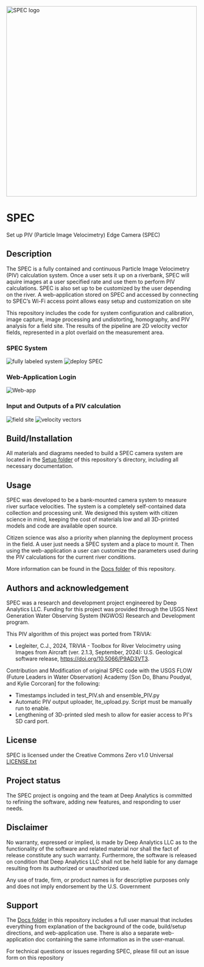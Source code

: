 <img src="/app/static/images/SPEC_logo.png" alt="SPEC logo" width="500"/><br>

# SPEC
Set up PIV (Particle Image Velocimetry) Edge Camera (SPEC)


## Description
The SPEC is a fully contained and continuous Particle Image Velocimetry (PIV) calculation system. Once a user sets it up on a riverbank, SPEC will aquire images at a user specified rate and use them to perform PIV calculations. SPEC is also set up to be customized by the user depending on the river. A web-application stored on SPEC and accessed by connecting to SPEC’s Wi-Fi access point allows easy setup and customization on site 

This repository includes the code for system configuration and calibration, image capture, image processing and undistorting, homography, and PIV analysis for a field site. The results of the pipeline are 2D velocity vector fields, represented in a plot overlaid on the measurement area.

### SPEC System

![fully labeled system](/app/static/images/full_labeled_system.png)     ![deploy SPEC](/app/static/images/deployed_system.jpg)

### Web-Application Login 

![Web-app](/app/static/images/web-app.png)

### Input and Outputs of a PIV calculation

![field site](/app/static/images/field_site.jpg)  ![velocity vectors](/app/static/images/field_site_vectors.jpg)

## Build/Installation
All materials and diagrams needed to build a SPEC camera system are located in the [Setup folder](Setup/) of this repository's directory, including all necessary documentation. 

## Usage
SPEC was developed to be a bank-mounted camera system to measure river surface velocities. The system is a completely self-contained data collection and processing unit. We designed this system with citizen science in mind, keeping the cost of materials low and all 3D-printed models and code are available open source.

Citizen science was also a priority when planning the deployment process in the field. A user just needs a SPEC system and a place to mount it. Then using the web-application a user can customize the parameters used during the PIV calculations for the current river conditions.

More information can be found in the [Docs folder](Docs/) of this repository.

## Authors and acknowledgement
SPEC was a research and development project engineered by Deep Analytics LLC. Funding for this project was provided through the USGS Next Generation Water Observing System (NGWOS) Research and Development program.

This PIV algorithm of this project was ported from TRiVIA:
- Legleiter, C.J., 2024, TRiVIA - Toolbox for River Velocimetry using Images from Aircraft (ver. 2.1.3, September, 2024): U.S. Geological software release, 
    https://doi.org/10.5066/P9AD3VT3.

Contribution and Modification of original SPEC code with the USGS FLOW (Future Leaders in Water Observation) Academy [Son Do, Bhanu Poudyal, and Kylie Corcoran] for the following:
- Timestamps included in test_PIV.sh and ensemble_PIV.py
- Automatic PIV output uploader, lte_upload.py. Script must be manually run to enable.
- Lengthening of 3D-printed sled mesh to allow for easier access to PI's SD card port.

## License
SPEC is licensed under the Creative Commons Zero v1.0 Universal [LICENSE.txt](LICENSE.txt)

## Project status
The SPEC project is ongoing and the team at Deep Analytics is committed to refining the software, adding new features, and responding to user needs.

## Disclaimer
No warranty, expressed or implied, is made by Deep Analytics LLC as to the functionality of the software and related material nor shall the fact of release constitute any such warranty. Furthermore, the software is released on condition that Deep Analytics LLC shall not be held liable for any damage resulting from its authorized or unauthorized use.

Any use of trade, firm, or product names is for descriptive purposes only and does not imply endorsement by the U.S. Government

## Support
The [Docs folder](Docs/) in this repository includes a full user manual that includes everything from explanation of the background of the code, build/setup directions, and web-application use. There is also a separate web-application doc containing the same information as in the user-manual.

For technical questions or issues regarding SPEC, please fill out an issue form on this repository


